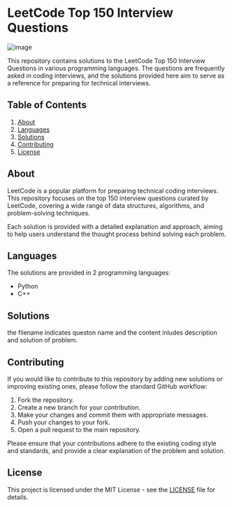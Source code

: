 # LeetCode Top 150 Interview Questions

![image](https://github.com/RahulKumar-007/LeetCode-150/assets/117337265/66b3c501-17e1-4cc6-8ce8-3bde3290c341)


This repository contains solutions to the LeetCode Top 150 Interview Questions in various programming languages. The questions are frequently asked in coding interviews, and the solutions provided here aim to serve as a reference for preparing for technical interviews.

## Table of Contents

1. [About](#about)
2. [Languages](#languages)
3. [Solutions](#solutions)
4. [Contributing](#contributing)
5. [License](#license)

## About

LeetCode is a popular platform for preparing technical coding interviews. This repository focuses on the top 150 interview questions curated by LeetCode, covering a wide range of data structures, algorithms, and problem-solving techniques.

Each solution is provided with a detailed explanation and approach, aiming to help users understand the thought process behind solving each problem.

## Languages

The solutions are provided in 2 programming languages:

- Python
- C++


## Solutions

the filename indicates queston name and the content inludes description and solution of problem.

## Contributing

If you would like to contribute to this repository by adding new solutions or improving existing ones, please follow the standard GitHub workflow:

1. Fork the repository.
2. Create a new branch for your contribution.
3. Make your changes and commit them with appropriate messages.
4. Push your changes to your fork.
5. Open a pull request to the main repository.

Please ensure that your contributions adhere to the existing coding style and standards, and provide a clear explanation of the problem and solution.

## License

This project is licensed under the MIT License - see the [LICENSE](LICENSE) file for details.

